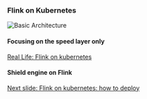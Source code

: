### Flink on Kubernetes


![Basic Architecture](https://github.com/sedgewickmm18/diagrams/blob/master/FlinkBluemix-27032017.png)


#### Focusing on the speed layer only

[Real Life: Flink on kubernetes](https://console.ng.bluemix.net)


#### Shield engine on Flink

[Next slide: Flink on kubernetes: how to deploy](FlinkKubernetesYaml.md)
